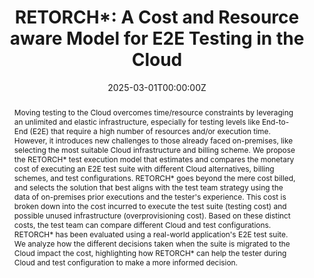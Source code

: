 ---
title: "RETORCH*: A Cost and Resource aware Model for E2E Testing in the Cloud"
authors:
- augusto
- moranjesus
- bertolino
- claudio
- tuya
author_notes:
- "Equal contribution"
- "Equal contribution"
- "Equal contribution"
- "Equal contribution"
- "Equal contribution"
date: "2025-03-01T00:00:00Z"
doi: "10.1016/J.JSS.2024.112237"

# Schedule page publish date (NOT publication's date).
publishDate: "2024-10-03T00:00:00Z"

# Publication type.
# Accepts a single type but formatted as a YAML list (for Hugo requirements).
# Enter a publication type from the CSL standard.
publication_types: ["article-journal"]

# Publication name and optional abbreviated publication name.
publication: "*Journal of Systems and Software, Q1* (J3)"
publication_short: "In *JSS*, Q1 (J3)"

abstract: Moving testing to the Cloud overcomes time/resource constraints by leveraging an unlimited and elastic infrastructure, especially for testing levels like End-to-End (E2E) that require a high number of resources and/or execution time. However, it introduces new challenges to those already faced on-premises, like selecting the most suitable Cloud infrastructure and billing scheme. We propose the RETORCH* test execution model that estimates and compares the monetary cost of executing an E2E test suite with different Cloud alternatives, billing schemes, and test configurations. RETORCH* goes beyond the mere cost billed, and selects the solution that best aligns with the test team strategy using the data of on-premises prior executions and the tester's experience. This cost is broken down into the cost incurred to execute the test suite (testing cost) and possible unused infrastructure (overprovisioning cost). Based on these distinct costs, the test team can compare different Cloud and test configurations. RETORCH* has been evaluated using a real-world application's E2E test suite. We analyze how the different decisions taken when the suite is migrated to the Cloud impact the cost, highlighting how RETORCH* can help the tester during Cloud and test configuration to make a more informed decision.
# Summary. An optional shortened abstract.
summary:

tags:
- Continuous integration
- Continuous testing
- End-to-end testing
- Software testing
- Test orchestration
- Testing in the Cloud

featured: false

# links:
# - name: ""
#   url: ""
url_pdf: 'https://hdl.handle.net/10651/75794'
url_code: 'https://github.com/giis-uniovi/retorchx-rp'
url_dataset: ''
url_poster: ''
url_project: ''
url_slides: ''
url_source: ''
url_video: ''

# Featured image
# To use, add an image named `featured.jpg/png` to your page's folder. 
image:
  caption: 'Image credit: [**Unsplash**](https://unsplash.com/photos/jdD8gXaTZsc)'
  focal_point: ""
  preview_only: false

# Associated Projects (optional).
#   Associate this publication with one or more of your projects.
#   Simply enter your project's folder or file name without extension.
#   E.g. `internal-project` references `content/project/internal-project/index.md`.
#   Otherwise, set `projects: []`.
projects: 
 - equavel

# Slides (optional).
#   Associate this publication with Markdown slides.
#   Simply enter your slide deck's filename without extension.
#   E.g. `slides: "example"` references `content/slides/example/index.md`.
#   Otherwise, set `slides: ""`.
slides: ""

---